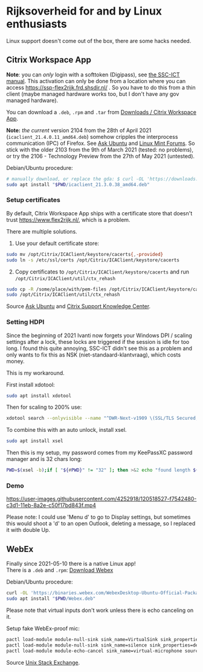 # Rijksoverheid for and by Linux enthusiasts

Linux support doesn't come out of the box, there are some hacks needed.

## Citrix Workspace App

**Note**: you can _only_ login with a softtoken (Digipass), see [the SSC-ICT manual](https://www.ssc-ict.nl/documenten/handleidingen/2020/06/08/handleiding---flexibel-werken-met-een-software-token). This activation can only be done from a location where you can access https://ssp-flex2rijk.frd.shsdir.nl/ . So you have to do this from a thin client (maybe managed hardware works too, but I don't have any gov managed hardware).

You can download a `.deb`, `.rpm` and `.tar` from  [Downloads / Citrix Workspace App](https://www.citrix.com/downloads/workspace-app/).

**Note:** _the current_ version 2104 from the 28th of April 2021 (`icaclient_21.4.0.11_amd64.deb`) somehow cripples the interprocess communication (IPC) of Firefox.
See [Ask Ubuntu](https://askubuntu.com/questions/1327810/20-04-firefox-not-rendering-or-loading-pages) and [Linux Mint Forums](https://forums.linuxmint.com/viewtopic.php?f=47&t=348798).
So stick with the older 2103 from the 9th of March 2021 (tested: no problems), or try the 2106 - Technology Preview from the 27th of May 2021 (untested).

Debian/Ubuntu procedure:
```bash
# manually download, or replace the gda: $ curl -OL 'https://downloads.citrix.com/19171/icaclient_21.3.0.38_amd64.deb?__gda__=***
sudo apt install "$PWD/icaclient_21.3.0.38_amd64.deb"
```

### Setup certificates

By default, Citrix Workspace App ships with a certificate store that doesn't trust https://www.flex2rijk.nl/, which is a problem.

There are multiple solutions.

1. Use your default certificate store:
```bash
sudo mv /opt/Citrix/ICAClient/keystore/cacerts{,-provided}
sudo ln -s /etc/ssl/certs /opt/Citrix/ICAClient/keystore/cacerts
```
2. Copy certificates to `/opt/Citrix/ICAClient/keystore/cacerts` and run `/opt/Citrix/ICAClient/util/ctx_rehash`
```bash
sudo cp -R /some/place/with/pem-files /opt/Citrix/ICAClient/keystore/cacerts
sudo /opt/Citrix/ICAClient/util/ctx_rehash
```
Source [Ask Ubuntu](https://askubuntu.com/a/302322) and [Citrix Support Knowledge Center](https://support.citrix.com/article/CTX231524).

### Setting HDPI

Since the beginning of 2021 Ivanti now forgets your Windows DPI / scaling settings after a lock, these locks are triggered if the session is idle for too long.
I found this quite annoying, SSC-ICT didn't see this as a problem and only wants to fix this as NSK (niet-standaard-klantvraag), which costs money.

This is my workaround.

First install xdotool:
```bash
sudo apt install xdotool
```
Then for scaling to 200% use:
```bash
xdotool search --onlyvisible --name "^DWR-Next-v1909 \(SSL/TLS Secured, 256 bit\)$" windowactivate %1 key --delay 1000 Tab key --delay 500 --clearmodifiers --repeat 3 "Super_L+d" key --delay 500 --clearmodifiers Menu key --delay 100 --repeat 2 Up key --delay 2000 Return key --delay 100 --repeat 2 Tab key --delay 100 Return key --delay 100 --repeat 4 Down key --delay 100 Return key --delay 100 "Alt+F4"; #DWRhdpi
```
To combine this with an auto unlock, install xsel.
```bash
sudo apt install xsel
```
Then this is my setup, my password comes from my KeePassXC password manager and is 32 chars long:
```bash
PWD=$(xsel -b);if [ "${#PWD}" != "32" ]; then >&2 echo "found length ${#PWD} on clipboard: $PWD"; else xdotool search --onlyvisible --name "^DWR-Next-v1909 \(SSL/TLS Secured, 256 bit\)$" windowactivate %1 key --delay 1000 --window %1 'Ctrl+Alt+Delete' type "$PWD" && xdotool search --onlyvisible --name "^DWR-Next-v1909 \(SSL/TLS Secured, 256 bit\)$" key --delay 4000 --window %1 Return key --delay 1000 --window %1 Tab key --delay 500 --window %1 --clearmodifiers --repeat 3 "Super_L+d" key --delay 500 --window %1 --clearmodifiers Menu key --delay 100 --window %1 --repeat 2 Up key --delay 2000 --window %1 Return key --delay 100 --window %1 --repeat 2 Tab key --delay 100 --window %1 Return key --delay 100 --window %1 --repeat 4 Down key --delay 100 --window %1 Return key --delay 100 --window %1 "Alt+F4"; fi #DWRunlock-hdpi
```

### Demo
https://user-images.githubusercontent.com/4252918/120518527-f7542480-c3d1-11eb-8a2e-c50f17bd843f.mp4

Please note: I could use 'Menu d' to go to Display settings, but sometimes this would shoot a 'd' to an open Outlook, deleting a message, so I replaced it with double Up.

## WebEx

Finally since 2021-05-10 there is a native Linux app!  
There is a `.deb` and `.rpm`: [Download Webex](https://www.webex.com/downloads.html)

Debian/Ubuntu procedure:
```bash
curl -OL 'https://binaries.webex.com/WebexDesktop-Ubuntu-Official-Package/Webex.deb'
sudo apt install "$PWD/Webex.deb"
```

Please note that virtual inputs don't work unless there is echo canceling on it.

Setup fake WebEx-proof mic:
```bash
pactl load-module module-null-sink sink_name=VirtualSink sink_properties=device.description=VirtualSink && \
pactl load-module module-null-sink sink_name=silence sink_properties=device.description="Silent_sink_for_echo_cancel" && \
pactl load-module module-echo-cancel sink_name=virtual-microphone source_name=virtual-microphone source_master=VirtualSink.monitor sink_master=silence aec_method=null source_properties=device.description=Virtual-Microphone sink_properties=device.description=Virtual-Microphone
```
Source [Unix Stack Exchange](https://unix.stackexchange.com/a/594698).
